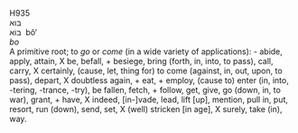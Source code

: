 <body>
  <p>H935<br>  בּוא  <br> בּוֹא  ‎  bô‘  <br><i>bo </i><br>A primitive root; to <i>go</i> or <i>come</i> (in a wide variety of applications): - abide, apply, attain, X be, befall, + besiege, bring (forth, in, into, to pass), call, carry, X certainly, (cause, let, thing for) to come (against, in, out, upon, to pass), depart, X doubtless again, + eat, + employ, (cause to) enter (in, into, -tering, -trance, -try), be fallen, fetch, + follow, get, give, go (down, in, to war), grant, + have, X indeed, [in-]vade, lead, lift [up], mention, pull in, put, resort, run (down), send, set, X (well) stricken [in age], X surely, take (in), way.<br></p>
 </body>